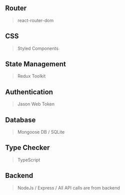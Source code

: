 ## Router
>react-router-dom

## CSS
>Styled Components

## State Management
>Redux Toolkit

## Authentication
>Jason Web Token

## Database
>Mongoose DB / SQLite

## Type Checker
>TypeScript

## Backend
>NodeJs / Express / All API calls are from backend


